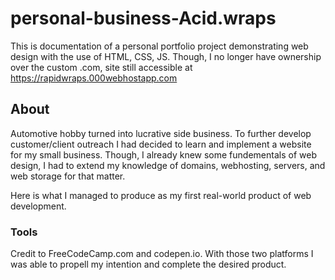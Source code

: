 # personal-business-Acid.wraps
This is documentation of a personal portfolio project demonstrating web design with the use of HTML, CSS, JS.
Though, I no longer have ownership over the custom .com, site still accessible at https://rapidwraps.000webhostapp.com
## About
Automotive hobby turned into lucrative side business. To further develop customer/client outreach I had decided to learn and implement a website for my small business. Though, I already knew some fundementals of web design, I had to extend my knowledge of domains, webhosting, servers, and web storage for that matter. 

Here is what I managed to produce as my first real-world product of web development. 

### Tools
Credit to FreeCodeCamp.com and codepen.io. With those two platforms I was able to propell my intention and complete the desired product. 
